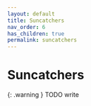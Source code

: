 ```yaml
---
layout: default
title: Suncatchers
nav_order: 6
has_children: true
permalink: suncatchers
---
```


# Suncatchers

{: .warning }
TODO write
